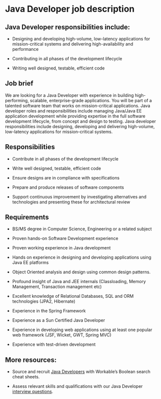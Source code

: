 # Java Developer job description


## Java Developer responsibilities include:
* Designing and developing high-volume, low-latency applications for mission-critical systems and delivering high-availability and performance

* Contributing in all phases of the development lifecycle

* Writing well designed, testable, efficient code


## Job brief

We are looking for a Java Developer with experience in building high-performing, scalable, enterprise-grade applications.
You will be part of a talented software team that works on mission-critical applications. Java developer roles and responsibilities include managing Java/Java EE application development while providing expertise in the full software development lifecycle, from concept and design to testing.
Java developer responsibilities include designing, developing and delivering high-volume, low-latency applications for mission-critical systems.


## Responsibilities

* Contribute in all phases of the development lifecycle

* Write well designed, testable, efficient code

* Ensure designs are in compliance with specifications

* Prepare and produce releases of software components

* Support continuous improvement by investigating alternatives and technologies and presenting these for architectural review


## Requirements

* BS/MS degree in Computer Science, Engineering or a related subject

* Proven hands-on Software Development experience

* Proven working experience in Java development

* Hands on experience in designing and developing applications using Java EE platforms

* Object Oriented analysis and design using common design patterns.

* Profound insight of Java and JEE internals (Classloading, Memory Management, Transaction management etc)

* Excellent knowledge of Relational Databases, SQL and ORM technologies (JPA2, Hibernate)

* Experience in the Spring Framework

* Experience as a Sun Certified Java Developer

* Experience in developing web applications using at least one popular web framework (JSF, Wicket, GWT, Spring MVC)

* Experience with test-driven development

## More resources:
* Source and recruit <a href="https://resources.workable.com/find-java-developers-boolean-search-strings">Java Developers</a> with Workable’s Boolean search cheat sheets.

* Assess relevant skills and qualifications with our Java Developer <a href="https://resources.workable.com/senior-java-developer-interview-questions">interview questions</a>.
